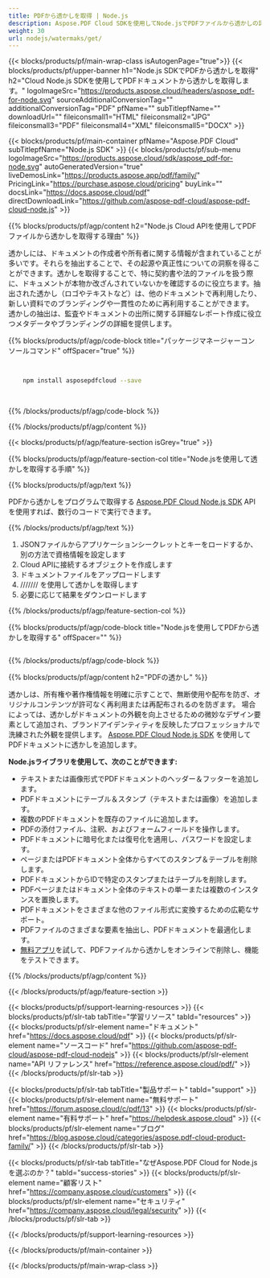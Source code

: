 ```yaml
---
title: PDFから透かしを取得 | Node.js
description: Aspose.PDF Cloud SDKを使用してNode.jsでPDFファイルから透かしの詳細を抽出します。
weight: 30
url: nodejs/watermaks/get/
---
```


{{< blocks/products/pf/main-wrap-class isAutogenPage="true">}}
{{< blocks/products/pf/upper-banner h1="Node.js SDKでPDFから透かしを取得" h2="Cloud Node.js SDKを使用してPDFドキュメントから透かしを取得します。" logoImageSrc="https://products.aspose.cloud/headers/aspose_pdf-for-node.svg" sourceAdditionalConversionTag="" additionalConversionTag="PDF" pfName="" subTitlepfName="" downloadUrl="" fileiconsmall1="HTML" fileiconsmall2="JPG" fileiconsmall3="PDF" fileiconsmall4="XML" fileiconsmall5="DOCX" >}}

{{< blocks/products/pf/main-container pfName="Aspose.PDF Cloud" subTitlepfName="Node.js SDK" >}}
{{< blocks/products/pf/sub-menu logoImageSrc="https://products.aspose.cloud/sdk/aspose_pdf-for-node.svg"
autoGeneratedVersion="true"
liveDemosLink="https://products.aspose.app/pdf/family/" PricingLink="https://purchase.aspose.cloud/pricing" buyLink="" docsLink="https://docs.aspose.cloud/pdf"  directDownloadLink="https://github.com/aspose-pdf-cloud/aspose-pdf-cloud-node.js" >}}

{{% blocks/products/pf/agp/content h2="Node.js Cloud APIを使用してPDFファイルから透かしを取得する理由" %}}

透かしには、ドキュメントの作成者や所有者に関する情報が含まれていることが多いです。それらを抽出することで、その起源や真正性についての洞察を得ることができます。透かしを取得することで、特に契約書や法的ファイルを扱う際に、ドキュメントが本物か改ざんされていないかを確認するのに役立ちます。抽出された透かし（ロゴやテキストなど）は、他のドキュメントで再利用したり、新しい資料でのブランディングや一貫性のために再利用することができます。
透かしの抽出は、監査やドキュメントの出所に関する詳細なレポート作成に役立つメタデータやブランディングの詳細を提供します。

{{% blocks/products/pf/agp/code-block title="パッケージマネージャーコンソールコマンド" offSpacer="true" %}}

```bash

     
    npm install asposepdfcloud --save
     
     

```

{{% /blocks/products/pf/agp/code-block %}}

{{% /blocks/products/pf/agp/content %}}

{{< blocks/products/pf/agp/feature-section isGrey="true" >}}

{{% blocks/products/pf/agp/feature-section-col title="Node.jsを使用して透かしを取得する手順" %}}

{{% blocks/products/pf/agp/text %}}

PDFから透かしをプログラムで取得する
[Aspose.PDF Cloud Node.js SDK](https://products.aspose.cloud/pdf/nodejs/)
APIを使用すれば、数行のコードで実行できます。

{{% /blocks/products/pf/agp/text %}}

1. JSONファイルからアプリケーションシークレットとキーをロードするか、別の方法で資格情報を設定します
1. Cloud APIに接続するオブジェクトを作成します
1. ドキュメントファイルをアップロードします
1. /////// を使用して透かしを取得します
1. 必要に応じて結果をダウンロードします

{{% /blocks/products/pf/agp/feature-section-col %}}


{{% blocks/products/pf/agp/code-block title="Node.jsを使用してPDFから透かしを取得する" offSpacer="" %}}

```js


```

{{% /blocks/products/pf/agp/code-block %}}

{{% blocks/products/pf/agp/content h2="PDFの透かし" %}}

透かしは、所有権や著作権情報を明確に示すことで、無断使用や配布を防ぎ、オリジナルコンテンツが許可なく再利用または再配布されるのを防ぎます。
場合によっては、透かしがドキュメントの外観を向上させるための微妙なデザイン要素として追加され、ブランドアイデンティティを反映したプロフェッショナルで洗練された外観を提供します。
[Aspose.PDF Cloud Node.js SDK](https://products.aspose.cloud/pdf/nodejs/) を使用してPDFドキュメントに透かしを追加します。

**Node.jsライブラリを使用して、次のことができます:**

+ テキストまたは画像形式でPDFドキュメントのヘッダー＆フッターを追加します。
+ PDFドキュメントにテーブル＆スタンプ（テキストまたは画像）を追加します。
+ 複数のPDFドキュメントを既存のファイルに追加します。
+ PDFの添付ファイル、注釈、およびフォームフィールドを操作します。
+ PDFドキュメントに暗号化または復号化を適用し、パスワードを設定します。
+ ページまたはPDFドキュメント全体からすべてのスタンプ＆テーブルを削除します。
+ PDFドキュメントからIDで特定のスタンプまたはテーブルを削除します。
+ PDFページまたはドキュメント全体のテキストの単一または複数のインスタンスを置換します。
+ PDFドキュメントをさまざまな他のファイル形式に変換するための広範なサポート。
+ PDFファイルのさまざまな要素を抽出し、PDFドキュメントを最適化します。
+ [無料アプリ](https://products.aspose.app/pdf/remove-watermark)を試して、PDFファイルから透かしをオンラインで削除し、機能をテストできます。

{{% /blocks/products/pf/agp/content %}}

{{< /blocks/products/pf/agp/feature-section >}}

{{< blocks/products/pf/support-learning-resources >}}
{{< blocks/products/pf/slr-tab tabTitle="学習リソース" tabId="resources" >}}
{{< blocks/products/pf/slr-element name="ドキュメント" href="https://docs.aspose.cloud/pdf" >}}
{{< blocks/products/pf/slr-element name="ソースコード" href="https://github.com/aspose-pdf-cloud/aspose-pdf-cloud-nodejs" >}}
{{< blocks/products/pf/slr-element name="API リファレンス" href="https://reference.aspose.cloud/pdf/" >}}
{{< /blocks/products/pf/slr-tab >}}

{{< blocks/products/pf/slr-tab tabTitle="製品サポート" tabId="support" >}}
{{< blocks/products/pf/slr-element name="無料サポート" href="https://forum.aspose.cloud/c/pdf/13" >}}
{{< blocks/products/pf/slr-element name="有料サポート" href="https://helpdesk.aspose.cloud" >}}
{{< blocks/products/pf/slr-element name="ブログ" href="https://blog.aspose.cloud/categories/aspose.pdf-cloud-product-family/" >}}
{{< /blocks/products/pf/slr-tab >}}

{{< blocks/products/pf/slr-tab tabTitle="なぜAspose.PDF Cloud for Node.jsを選ぶのか？" tabId="success-stories" >}}
{{< blocks/products/pf/slr-element name="顧客リスト" href="https://company.aspose.cloud/customers" >}}
{{< blocks/products/pf/slr-element name="セキュリティ" href="https://company.aspose.cloud/legal/security" >}}
{{< /blocks/products/pf/slr-tab >}}

{{< /blocks/products/pf/support-learning-resources >}}

<!-- aboutfile Ends -->

{{< /blocks/products/pf/main-container >}}

{{< /blocks/products/pf/main-wrap-class >}}



